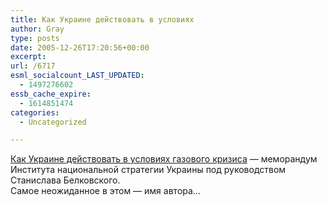 ```yaml
---
title: Как Украине действовать в условиях
author: Gray
type: posts
date: 2005-12-26T17:20:56+00:00
excerpt:
url: /6717
esml_socialcount_LAST_UPDATED:
  - 1497276602
essb_cache_expire:
  - 1614851474
categories:
  - Uncategorized

---
```








<a href="http://pravda.com.ua/news/2005/12/26/37054.htm" target="_blank">Как Украине действовать в условиях газового кризиса</a> &#8212; меморандум Института национальной стратегии Украины под руководством Станислава Белковского.  
Самое неожиданное в этом &#8212; имя автора&#8230;